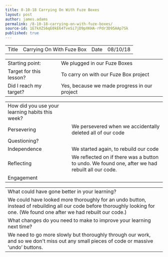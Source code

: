 ```yaml
---
title: 8-10-18 Carrying On With Fuze Boxes
layout: post
author: james.adams
permalink: /8-10-18-carrying-on-with-fuze-boxes/
source-id: 1E7kXZS6qE0kE64TveSi7jD9pXKHA-rPdr3D95AAp7Sk
published: true
---
```

<table>
  <tr>
    <td>Title</td>
    <td>Carrying On With Fuze Box</td>
    <td>Date</td>
    <td>08/10/18</td>
  </tr>
</table>


<table>
  <tr>
    <td>Starting point:</td>
    <td>We plugged in our Fuze Boxes</td>
  </tr>
  <tr>
    <td>Target for this lesson?</td>
    <td>To carry on with our Fuze Box project</td>
  </tr>
  <tr>
    <td>Did I reach my target? </td>
    <td>Yes, because we made progress in our project</td>
  </tr>
</table>


<table>
  <tr>
    <td>How did you use your learning habits this week?</td>
    <td></td>
  </tr>
  <tr>
    <td>Persevering</td>
    <td>We persevered when we accidentally deleted all of our code</td>
  </tr>
  <tr>
    <td>Questioning?</td>
    <td></td>
  </tr>
  <tr>
    <td>Independence</td>
    <td>We started again, to rebuild our code</td>
  </tr>
  <tr>
    <td>Reflecting</td>
    <td>We reflected on if there was a button to undo. We found one, after we had rebuilt all our code.</td>
  </tr>
  <tr>
    <td>Engagement</td>
    <td></td>
  </tr>
</table>


<table>
  <tr>
    <td>What could have gone better in your learning?</td>
    <td></td>
  </tr>
  <tr>
    <td>We could have looked more thoroughly for an undo button, instead of rebuilding all our code before thoroughly looking for one. (We found one after we had rebuilt our code.)</td>
    <td></td>
  </tr>
  <tr>
    <td>What changes do you need to make to improve your learning next time?</td>
    <td></td>
  </tr>
  <tr>
    <td>We need to go more slowly but thoroughly through our work, and so we don't miss out any small pieces of code or massive 'undo’ buttons.</td>
    <td></td>
  </tr>
</table>


